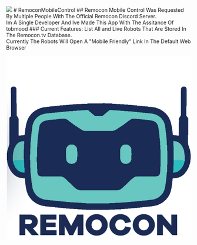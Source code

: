 <img src="https://github.com/LITCoderKingYT/RemoconMobileControl/blob/main/twitter-cover.png" width="500" />
# RemoconMobileControl
## Remocon Mobile Control Was Requested By Multiple People With The Official Remocon Discord Server. <br> Im A Single Developer And Ive Made This App With The Assitance Of tobmood
### Current Features: List All and Live Robots That Are Stored In The Remocon.tv Database. <br> Currently The Robots Will Open A "Mobile Friendly" Link In The Default Web Browser
<p align="center">
  <img src="https://github.com/LITCoderKingYT/RemoconMobileControl/blob/main/RemoLogo.png" width="500" />
</p>
